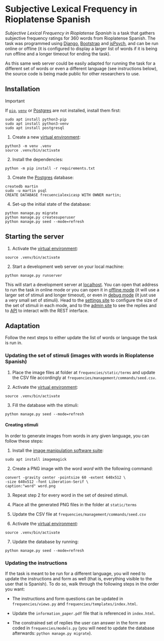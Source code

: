 # Subjective Lexical Frequency in Rioplatense Spanish

_Subjective Lexical Frequency in Rioplatense Spanish_ is a task that gathers
subjective frequency ratings for 360 words from Rioplatense Spanish. The task
was programmed using [Django](https://www.djangoproject.com/), 
[Bootstrap](https://getbootstrap.com) and [jsPsych](https://www.jspsych.org),
and can be run online or offline (it is configured to display a larger list of
words if it is being run offline and a longer timeout for ending the task).

As this same web server could be easily adapted for running the task for a
different set of words or even a different language (see instructions below),
the source code is being made public for other researchers to use.

## Installation

> [!IMPORTANT]
> If [`pip`](https://docs.python.org/3/library/ensurepip.html),
> [`venv`](https://docs.python.org/3/library/venv.html) or
> [Postgres](https://www.postgresql.org/) are not installed,
> install them first:
>
> ```
> sudo apt install python3-pip
> sudo apt install python3-venv
> sudo apt install postgresql
> ```

1. Create a new
[virtual environment](https://docs.python.org/3/library/venv.html):

```
python3 -m venv .venv
source .venv/bin/activate
```

2. Install the dependencies:

```
python -m pip install -r requirements.txt
```

3. Create the [Postgres](https://www.postgresql.org/) database:

```
createdb martin
sudo -u martin psql
CREATE DATABASE frecuencialexicasp WITH OWNER martin;
```

4. Set-up the initial state of the database:

```
python manage.py migrate
python manage.py createsuperuser
python manage.py seed --mode=refresh
```

## Starting the server

1. Activate the
[virtual environment](https://docs.python.org/3/library/venv.html):

```
source .venv/bin/activate
```

2. Start a development web server on your local machine:

```
python manage.py runserver
```

This will start a development server at [localhost](http://127.0.0.1:8000). 
You can open that address to run the task in online mode or you can open it in
[offline mode](http://127.0.0.1:8000?mode=2) (it will use a larger set of
stimuli and longer timeout), or even in
[debug mode](http://127.0.0.1:8000?mode=3) (it just use a very small set of
stimuli). Head to the [settings site](http://127.0.0.1:8000/settings) to
 configure the size of the set of stimuli in each mode, and to the
 [admin site](http://127.0.0.1:8000/admin) to see the replies and to
 [API](http://127.0.0.1:8000/api) to interact with the REST interface.

## Adaptation

Follow the next steps to either update the list of words or language the task
is run in.

### Updating the set of stimuli (images with words in Rioplatense Spanish)

1. Place the image files at folder at `frequencies/static/terms` and update
the CSV file accordingly at `frequencies/management/commands/seed.csv`.

2. Activate the
[virtual environment](https://docs.python.org/3/library/venv.html):

```
source .venv/bin/activate
```

3. Fill the database with the stimuli:

```
python manage.py seed --mode=refresh
```

#### Creating stimuli

In order to generate images from words in any given language, you can follow
these steps:

1. Install the [image manipulation software suite](https://imagemagick.org/):

```
sudo apt install imagemagick
```

2. Create a PNG image with the word _word_ with the following command:

```
convert -gravity center -pointsize 60 -extent 640x512 \
-size 640x512 -font Liberation-Serif \
caption:"word" word.png
```

3. Repeat step 2 for every word in the set of desired stimuli.

4. Place all the generated PNG files in the folder at `static/terms`

5. Update the  CSV file at `frequencies/management/commands/seed.csv`

6. Activate the
[virtual environment](https://docs.python.org/3/library/venv.html):

```
source .venv/bin/activate
```

7. Update the database by running:

```
python manage.py seed --mode=refresh
```

### Updating the instructions

If the task is meant to be run for a different language, you will need to
update the instructions and form as well (that is, everything visible to the
user that is Spanish). To do so, walk through the following steps in the order
you want:

* The instructions and form questions can be updated in `frequencies/views.py`
and `frequencies/templates/index.html`.

* Update the `information_paper.pdf` file that is referenced in `index.html`.

* The constrained set of replies the user can answer in the form are coded in
`frequencies/models.py` (you will need to update the database afterwards: 
`python manage.py migrate`).
